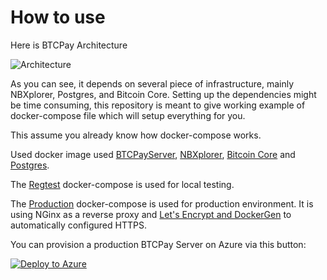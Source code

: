 # How to use

Here is BTCPay Architecture

![Architecture](https://github.com/btcpayserver/btcpayserver-doc/raw/master/img/Architecture.png)

As you can see, it depends on several piece of infrastructure, mainly NBXplorer, Postgres, and Bitcoin Core.
Setting up the dependencies might be time consuming, this repository is meant to give working example of docker-compose file which will setup everything for you.

This assume you already know how docker-compose works.

Used docker image used [BTCPayServer](https://hub.docker.com/r/nicolasdorier/btcpayserver/), [NBXplorer](https://hub.docker.com/r/nicolasdorier/nbxplorer/), [Bitcoin Core](https://hub.docker.com/r/nicolasdorier/docker-bitcoin/) and [Postgres](https://hub.docker.com/_/postgres/).

The [Regtest](Regtest) docker-compose is used for local testing.

The [Production](Production) docker-compose is used for production environment. It is using NGinx as a reverse proxy and [Let's Encrypt and DockerGen](https://github.com/gilyes/docker-nginx-letsencrypt-sample) to automatically configured HTTPS.

You can provision a production BTCPay Server on Azure via this button:

[![Deploy to Azure](https://azuredeploy.net/deploybutton.svg)](https://portal.azure.com/#create/Microsoft.Template/uri/https://github.com/btcpayserver/btcpayserver-azure?ptmpl=azuredeploy.json)